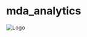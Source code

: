 # mda_analytics

![Logo](https://www.google.com/url?sa=i&url=http%3A%2F%2Fwww.gepacv.org%2Fedem-descuento-programas-cursos%2F&psig=AOvVaw17Ev54tADd6fBubPEdRGwI&ust=1600595441679000&source=images&cd=vfe&ved=0CAIQjRxqFwoTCKiK4Of49OsCFQAAAAAdAAAAABAD)
